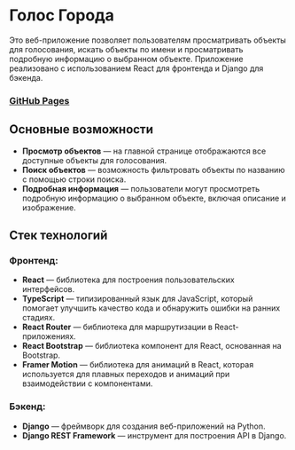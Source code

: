 # Голос Города

Это веб-приложение позволяет пользователям просматривать объекты для голосования, искать объекты по имени и просматривать подробную информацию о выбранном объекте. Приложение реализовано с использованием React для фронтенда и Django для бэкенда.

### [GitHub Pages](https://vadimpich.github.io/golosgoroda-frontend/)

## Основные возможности

- **Просмотр объектов** — на главной странице отображаются все доступные объекты для голосования.
- **Поиск объектов** — возможность фильтровать объекты по названию с помощью строки поиска.
- **Подробная информация** — пользователи могут просмотреть подробную информацию о выбранном объекте, включая описание и изображение.

## Стек технологий

### Фронтенд:
- **React** — библиотека для построения пользовательских интерфейсов.
- **TypeScript** — типизированный язык для JavaScript, который помогает улучшить качество кода и обнаружить ошибки на ранних стадиях.
- **React Router** — библиотека для маршрутизации в React-приложениях.
- **React Bootstrap** — библиотека компонент для React, основанная на Bootstrap.
- **Framer Motion** — библиотека для анимаций в React, которая используется для плавных переходов и анимаций при взаимодействии с компонентами.

### Бэкенд:
- **Django** — фреймворк для создания веб-приложений на Python.
- **Django REST Framework** — инструмент для построения API в Django.
